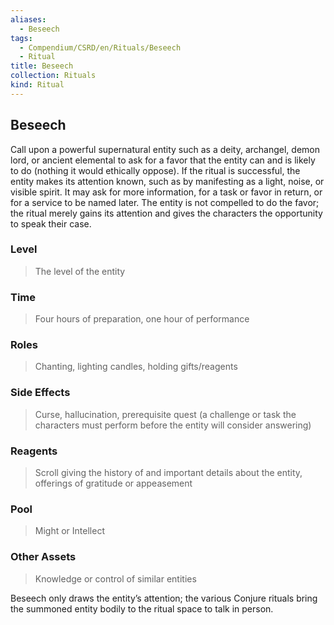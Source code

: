 ```yaml
---
aliases:
  - Beseech
tags:
  - Compendium/CSRD/en/Rituals/Beseech
  - Ritual
title: Beseech
collection: Rituals
kind: Ritual
---
```

## Beseech
Call upon a powerful supernatural entity such as a deity, archangel, demon lord, or ancient elemental to ask for a favor that the entity can and is likely to do (nothing it would ethically oppose). If the ritual is successful, the entity makes its attention known, such as by manifesting as a light, noise, or visible spirit. It may ask for more information, for a task or favor in return, or for a service to be named later. The entity is not compelled to do the favor; the ritual merely gains its attention and gives the characters the opportunity to speak their case. 

### Level 
>The level of the entity 
### Time 
>Four hours of preparation, one hour of performance 
### Roles  
>Chanting, lighting candles, holding gifts/reagents 
### Side Effects  
>Curse, hallucination, prerequisite quest (a challenge or task the characters must perform before the entity will consider answering) 
### Reagents  
>Scroll giving the history of and important details about the entity, offerings of gratitude or appeasement 
### Pool 
>Might or Intellect 
### Other Assets 
>Knowledge or control of similar entities

Beseech only draws the entity’s attention; the various Conjure rituals bring the summoned entity bodily to the ritual space to talk in person.
